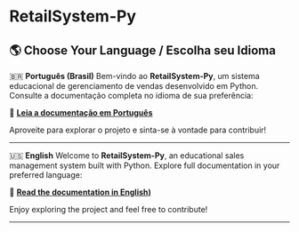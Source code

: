 # RetailSystem-Py

## 🌎 Choose Your Language / Escolha seu Idioma

🇧🇷 **Português (Brasil)**
Bem-vindo ao **RetailSystem-Py**, um sistema educacional de gerenciamento de vendas desenvolvido em Python.
Consulte a documentação completa no idioma de sua preferência:

📘 **[Leia a documentação em Português](https://github.com/fmarqueseti/RetailSystem-Py/blob/main/README_BR.md)**

Aproveite para explorar o projeto e sinta-se à vontade para contribuir!

---

🇺🇸 **English**
Welcome to **RetailSystem-Py**, an educational sales management system built with Python.
Explore full documentation in your preferred language:

📘 **[Read the documentation in English)](https://github.com/fmarqueseti/RetailSystem-Py/blob/main/README_EN.md)**

Enjoy exploring the project and feel free to contribute!

---